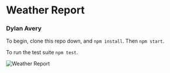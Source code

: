 # Weather Report

### Dylan Avery

To begin, clone this repo down, and `npm install`. Then `npm start`.

To run the test suite `npm test`.

![Weather Report](http://i.imgur.com/vi9eTOM.png)
